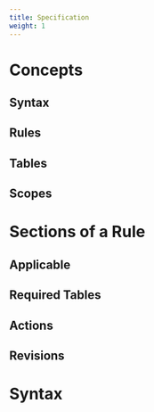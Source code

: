 ```yaml
---
title: Specification
weight: 1
---
```


# Concepts

## Syntax

## Rules

## Tables

## Scopes

# Sections of a Rule

## Applicable

## Required Tables

## Actions

## Revisions

# Syntax
